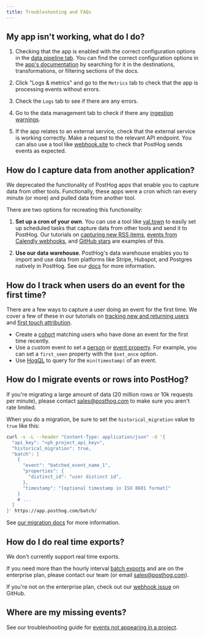 ```yaml
---
title: Troubleshooting and FAQs
---
```


## My app isn't working, what do I do?

1. Checking that the app is enabled with the correct configuration options in the [data pipeline tab](https://us.posthog.com/apps). You can find the correct configuration options in the [app's documentation](/docs/cdp) by searching for it in the destinations, transformations, or filtering sections of the docs.

2. Click "Logs & metrics" and go to the `Metrics` tab to check that the app is processing events without errors.

3. Check the `Logs` tab to see if there are any errors.

4. Go to the data management tab to check if there any [ingestion warnings](https://us.posthog.com/data-management/ingestion-warnings).

5. If the app relates to an external service, check that the external service is working correctly. Make a request to the relevant API endpoint. You can also use a tool like [webhook.site](https://webhook.site/) to check that PostHog sends events as expected.

## How do I capture data from another application?

We deprecated the functionality of PostHog apps that enable you to capture data from other tools. Functionally, these apps were a cron which ran every minute (or more) and pulled data from another tool.

There are two options for recreating this functionality:

1. **Set up a cron of your own**. You can use a tool like [val.town](https://val.town/) to easily set up scheduled tasks that capture data from other tools and send it to PostHog. Our tutorials on [capturing new RSS items](/tutorials/rss-item-capture), [events from Calendly webhooks](/tutorials/calendly-webhooks), and [GitHub stars](/tutorials/github-star-tracker) are examples of this.

2. **Use our data warehouse**. PostHog's data warehouse enables you to import and use data from platforms like Stripe, Hubspot, and Postgres natively in PostHog. See our [docs](/docs/data-warehouse) for more information.

## How do I track when users do an event for the first time?

There are a few ways to capture a user doing an event for the first time. We cover a few of these in our tutorials on [tracking new and returning users](/tutorials/track-new-returning-users) and [first touch attribution](/tutorials/first-last-touch-attribution).

- Create a [cohort](/docs/data/cohorts) matching users who have done an event for the first time recently.
- Use a custom event to set a [person](/docs/getting-started/user-properties) or [event property](/docs/data/events). For example, you can set a `first_seen` property with the `$set_once` option.
- Use [HogQL](/docs/product-analytics/sql) to query for the `min(timestamp)` of an event.

## How do I migrate events or rows into PostHog?

If you're migrating a large amount of data (20 million rows or 10k requests per minute), please contact [sales@posthog.com](mailto:sales@posthog.com) to make sure you aren't rate limited.

When you do a migration, be sure to set the `historical_migration` value to `true` like this:

```bash
curl -v -L --header "Content-Type: application/json" -d '{
  "api_key": "<ph_project_api_key>",
  "historical_migration": true,
  "batch": [
    {
      "event": "batched_event_name_1",
      "properties": {
        "distinct_id": "user distinct id",
      },
      "timestamp": "[optional timestamp in ISO 8601 format]"
    }
    # ...
  ]
}' https://app.posthog.com/batch/ 
```

See [our migration docs](/docs/migrate/ingest-historic-data) for more information.

## How do I do real time exports?

We don't currently support real time exports. 

If you need more than the hourly interval [batch exports](/docs/cdp/batch-exports) and are on the enterprise plan, please contact our team (or email [sales@posthog.com](mailto:sales@posthog.com)). 

If you're not on the enterprise plan, check out our [webhook issue](https://github.com/PostHog/posthog/issues/16976) on GitHub.

## Where are my missing events?

See our troubleshooting guide for [events not appearing in a project](/docs/product-analytics/troubleshooting#why-are-events-not-appearing-in-my-project).